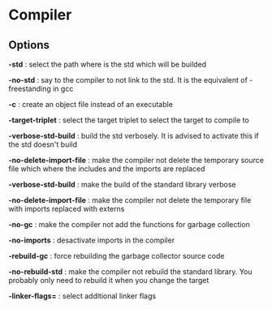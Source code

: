 # Compiler

## Options

**-std** : select the path where is the std which will be builded

**-no-std** : say to the compiler to not link to the std. It is the equivalent of -freestanding in gcc

**-c** : create an object file instead of an executable

**-target-triplet** : select the target triplet to select the target to compile to

**-verbose-std-build** : build the std verbosely. It is advised to activate this if the std doesn't build

**-no-delete-import-file** : make the compiler not delete the temporary source file which where the includes and the imports are replaced

**-verbose-std-build** : make the build of the standard library verbose

**-no-delete-import-file** : make the compiler not delete the temporary file with imports replaced with externs

**-no-gc** : make the compiler not add the functions for garbage collection

**-no-imports** : desactivate imports in the compiler

**-rebuild-gc** : force rebuilding the garbage collector source code

**-no-rebuild-std** : make the compiler not rebuild the standard library. You probably only need to rebuild it when you change the target

**-linker-flags=** : select additional linker flags


